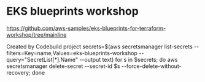 # EKS blueprints workshop
https://github.com/aws-samples/eks-blueprints-for-terraform-workshop/tree/mainline

Created by Codebuild project
secrets=$(aws secretsmanager list-secrets --filters=Key=name,Values=eks-blueprints-workshop --query="SecretList[*].Name" --output text)
for s in $secrets; do aws secretsmanager delete-secret --secret-id $s --force-delete-without-recovery; done
